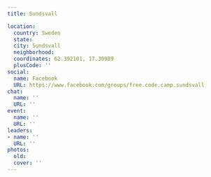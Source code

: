 ```yaml
---
title: Sundsvall

location:
  country: Sweden
  state: 
  city: Sundsvall
  neighborhood: 
  coordinates: 62.392101, 17.30989
  plusCode: ''
social:
  name: Facebook
  URL: https://www.facebook.com/groups/free.code.camp.sundsvall
chat:
  name: ''
  URL: ''
event:
  name: ''
  URL: ''
leaders:
- name: ''
  URL: ''
photos:
  old: 
  cover: ''
---
```

